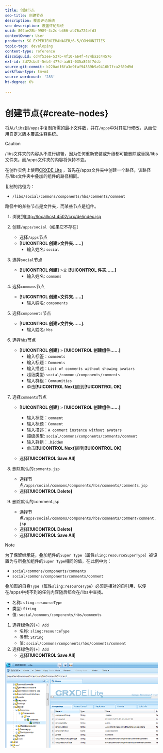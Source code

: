 ```yaml
---
title: 创建节点
seo-title: 创建节点
description: 覆盖评论系统
seo-description: 覆盖评论系统
uuid: 802ae28b-9989-4c2c-b466-ab76a724efd3
contentOwner: User
products: SG_EXPERIENCEMANAGER/6.5/COMMUNITIES
topic-tags: developing
content-type: reference
discoiquuid: cd4f53ee-537b-4f10-a64f-474ba2c44576
exl-id: 3d72cbdf-5eb4-477d-aa61-035a846f7dcb
source-git-commit: b220adf6fa3e9faf94389b9a9416b7fca2f89d9d
workflow-type: tm+mt
source-wordcount: '283'
ht-degree: 6%

---
```


# 创建节点{#create-nodes}

将从`/libs`到`/apps`中复制所需的最小文件数，并在`/apps`中对其进行修改，从而使用自定义版本覆盖注释系统。

>[!CAUTION]
>
>/libs文件夹的内容从不进行编辑，因为任何重新安装或升级都可能删除或替换/libs文件夹，而/apps文件夹的内容将保持不变。

在创作实例上使用[CRXDE Lite](../../help/sites-developing/developing-with-crxde-lite.md) ，首先在/apps文件夹中创建一个路径，该路径与/libs文件夹中叠加的组件的路径相同。

复制的路径为：

* `/libs/social/commons/components/hbs/comments/comment`

路径中的某些节点是文件夹，而某些节点是组件。

1. 浏览到[http://localhost:4502/crx/de/index.jsp](http://localhost:4502/crx/de/index.jsp)
1. 创建`/apps/social`（如果它不存在）
   * 选择`/apps`节点
   * **[!UICONTROL 创建>文件夹……]**
      * 输入姓名: `social`
1. 选择`social`节点
   * **[!UICONTROL 创建]**  >文 **[!UICONTROL 件夹……]**
      * 输入姓名: `commons`
1. 选择`commons`节点
   * **[!UICONTROL 创建>文件夹……]**
      * 输入姓名: `components`
1. 选择`components`节点
   * **[!UICONTROL 创建>文件夹……]**.
      * 输入姓名: `hbs`
1. 选择`hbs`节点
   * **[!UICONTROL 创建]**  >  **[!UICONTROL 创建组件……]**
      * 输入标签：`comments`
      * 输入标题：`Comments`
      * 输入描述：`List of comments without showing avatars`
      * 超级类型: `social/commons/components/comments`
      * 输入群组：`Communities`
      * 单击&#x200B;**[!UICONTROL Next]**&#x200B;直到&#x200B;**[!UICONTROL OK]**
1. 选择`comments`节点

   * **[!UICONTROL 创建]**  >  **[!UICONTROL 创建组件……]**

      * 输入标签：`comment`
      * 输入标题：`Comment`
      * 输入描述：`A comment instance without avatars`
      * 超级类型: `social/commons/components/comments/comment`
      * 输入群组：`.hidden`
      * 单击&#x200B;**[!UICONTROL Next]**&#x200B;直到&#x200B;**[!UICONTROL OK]**
   * 选择&#x200B;**[!UICONTROL Save All]**
1. 删除默认的`comments.jsp`
   * 选择节点`/apps/social/commons/components/hbs/comments/comments.jsp`
   * 选择&#x200B;**[!UICONTROL Delete]**
1. 删除默认的comment.jsp
   * 选择节点`/apps/social/commons/components/hbs/comments/comment/comment.jsp`
   * 选择&#x200B;**[!UICONTROL Delete]**
   * 选择&#x200B;**[!UICONTROL Save All]**

>[!NOTE]
>
>为了保留继承链，叠加组件的`Super Type`（属性`sling:resourceSuperType`）被设置为与所叠加组件的`Super Type`相同的值，在此例中为：
>
>* `social/commons/components/comments`
>* `social/commons/components/comments/comment`


叠加图的自身`Type`（属性`sling:resourceType`）必须是相对的自引用，以便在/apps中找不到的任何内容随后都会在/libs中查找。
* 名称: `sling:resourceType`
* 类型: `String`
* 值: `social/commons/components/hbs/comments`

1. 选择绿色的`[+] Add`
   * 名称: `sling:resourceType`
   * 类型: `String`
   * 值: `social/commons/components/hbs/comments/comment`
1. 选择绿色的`[+] Add`
   * 选择&#x200B;**[!UICONTROL Save All]**

![创建节点](assets/create-nodes.png)
